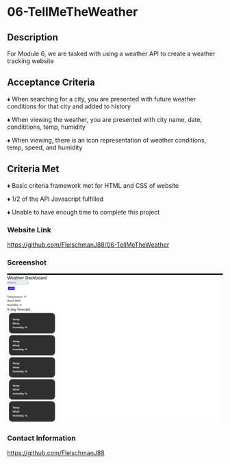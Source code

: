 # 06-TellMeTheWeather

## <strong>Description</strong>

For Module 6, we are tasked with using a weather API to create a weather tracking website

## <strong>Acceptance Criteria</strong>

♦ When searching for a city, you are presented with future weather conditions for that city and added to history

♦ When viewing the weather, you are presented with city name, date, condititions, temp, humidity

♦ When viewing, there is an icon representation of weather conditions, temp, speed, and humidity

## <strong>Criteria Met</strong>

♦ Basic criteria framework met for HTML and CSS of website

♦ 1/2 of the API Javascript fulfilled

♦ Unable to have enough time to complete this project

### <strong>Website Link</strong>

https://github.com/FleischmanJ88/06-TellMeTheWeather

### <strong>Screenshot</strong>

![](assets/WeatherDashboard.png)

### <strong>Contact Information</strong>

https://github.com/FleischmanJ88